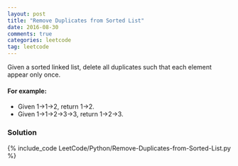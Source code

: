 ```yaml
---
layout: post
title: "Remove Duplicates from Sorted List"
date: 2016-08-30
comments: true
categories: leetcode
tag: leetcode
---
```


Given a sorted linked list, delete all duplicates such that each element appear only once.

#### For example:
* Given 1->1->2, return 1->2.
* Given 1->1->2->3->3, return 1->2->3.

<!--more-->
### Solution

{% include_code LeetCode/Python/Remove-Duplicates-from-Sorted-List.py %}

